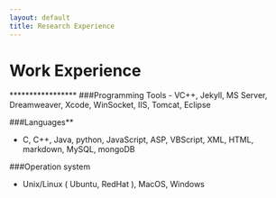 ```yaml
---
layout: default
title: Research Experience
---
```


<h1> Work Experience </h1>
*****************
###Programming Tools
- VC++, Jekyll, MS Server, Dreamweaver, Xcode, WinSocket, IIS, Tomcat, Eclipse
 
 
###Languages**
- C, C++, Java, python, JavaScript, ASP, VBScript, XML, HTML, markdown, MySQL, mongoDB
 
 
###Operation system
- Unix/Linux ( Ubuntu, RedHat ), MacOS, Windows